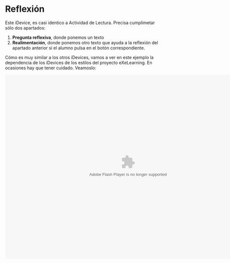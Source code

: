 
# Reflexión

Este iDevice, es casi identico a Actividad de Lectura. Precisa cumplimetar sólo dos apartados:

1. **Pregunta reflexiva**, donde ponemos un texto
1. **Realimentación**, donde ponemos otro texto que ayuda a la reflexión del apartado anterior si el alumno pulsa en el botón correspondiente.

Cómo es muy similar a los otros iDevices, vamos a ver en este ejemplo la dependencia de los iDevices de los estilos del proyecto eXeLearning. En ocasiones hay que tener cuidado. Veamoslo:

<object data="http://catedu.es/materialesaularagon2013/moodle/exe/iD_reflexion.swf" height="600" style="display: block; margin-left: auto; margin-right: auto;" type="application/x-shockwave-flash" width="800"><param name="src" value="http://catedu.es/materialesaularagon2013/moodle/exe/iD_reflexion.swf"/></object>[<br/>](1_idevices_con_realimentacin.html)
